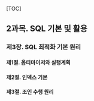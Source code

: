 [TOC]

## 2과목. SQL 기본 및 활용

### 제3장. SQL 최적화 기본 원리

#### 제1절. 옵티마이저와 실행계획

#### 제2절. 인덱스 기본

#### 제3절. 조인 수행 원리